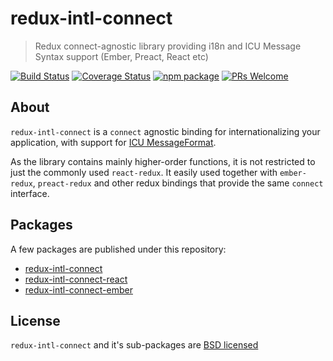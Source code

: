 # redux-intl-connect

> Redux connect-agnostic library providing i18n and ICU Message Syntax support (Ember, Preact, React etc)

[![Build Status][build-badge]][build-link]
[![Coverage Status][coveralls-badge]][coveralls-link]
[![npm package][npm-badge]][npm-link]
[![PRs Welcome][pr-welcome-badge]][pr-welcome-link]

## About

`redux-intl-connect` is a `connect` agnostic binding for internationalizing your application, with support for [ICU MessageFormat](http://userguide.icu-project.org/formatparse/messages).

As the library contains mainly higher-order functions, it is not restricted to just the commonly used `react-redux`. It easily used together with `ember-redux`, `preact-redux` and other redux bindings that provide the same `connect` interface.

## Packages

A few packages are published under this repository:

-   [redux-intl-connect](https://github.com/yeojz/tree/master/packages/redux-intl-connect)
-   [redux-intl-connect-react](https://github.com/yeojz/tree/master/packages/redux-intl-connect-react)
-   [redux-intl-connect-ember](https://github.com/yeojz/tree/master/packages/redux-intl-connect-ember)

## License

`redux-intl-connect` and it's sub-packages are [BSD licensed](./LICENSE)

[npm-badge]: https://img.shields.io/npm/v/redux-intl-connect.svg?style=flat-square
[npm-link]: https://www.npmjs.com/package/redux-intl-connect

[build-badge]: https://img.shields.io/travis/yeojz/redux-intl-connect/master.svg?style=flat-square
[build-link]: https://travis-ci.org/yeojz/redux-intl-connect

[coveralls-badge]: https://img.shields.io/coveralls/yeojz/redux-intl-connect.svg?style=flat-square
[coveralls-link]: https://coveralls.io/github/yeojz/redux-intl-connect

[pr-welcome-badge]: https://img.shields.io/badge/PRs-Welcome-ff69b4.svg?style=flat-square
[pr-welcome-link]: https://github.com/yeojz/redux-intl-connect/blob/master/CONTRIBUTING.md
